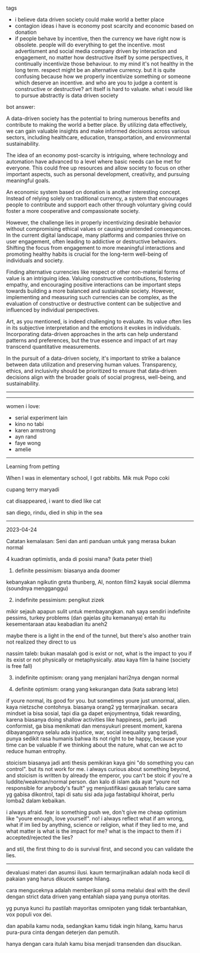 tags 

- i believe data driven society could make world a better place
- contagion ideas i have is economy post scarcity and economic based on donation
- if people behave by incentive, then the currency we have right now is obsolete. people will do everything to get the incentive. most advertisment and social media company driven by interaction and engagement, no matter how destructive itself by some perspectives, it continually incentivize those behaviour. to my mind it's not healthy in the long term. respect might be an alternative currency. 
but it is quite confusing because how we properly incentivize something or someone which deserve an incentive. 
and who are you to judge a content is constructive or destructive?
art itself is hard to valuate. 
what i would like to pursue abstractly is data driven society

bot answer:

A data-driven society has the potential to bring numerous benefits and contribute to making the world a better place. By utilizing data effectively, we can gain valuable insights and make informed decisions across various sectors, including healthcare, education, transportation, and environmental sustainability.

The idea of an economy post-scarcity is intriguing, where technology and automation have advanced to a level where basic needs can be met for everyone. This could free up resources and allow society to focus on other important aspects, such as personal development, creativity, and pursuing meaningful goals.

An economic system based on donation is another interesting concept. Instead of relying solely on traditional currency, a system that encourages people to contribute and support each other through voluntary giving could foster a more cooperative and compassionate society.

However, the challenge lies in properly incentivizing desirable behavior without compromising ethical values or causing unintended consequences. In the current digital landscape, many platforms and companies thrive on user engagement, often leading to addictive or destructive behaviors. Shifting the focus from engagement to more meaningful interactions and promoting healthy habits is crucial for the long-term well-being of individuals and society.

Finding alternative currencies like respect or other non-material forms of value is an intriguing idea. Valuing constructive contributions, fostering empathy, and encouraging positive interactions can be important steps towards building a more balanced and sustainable society. However, implementing and measuring such currencies can be complex, as the evaluation of constructive or destructive content can be subjective and influenced by individual perspectives.

Art, as you mentioned, is indeed challenging to evaluate. Its value often lies in its subjective interpretation and the emotions it evokes in individuals. Incorporating data-driven approaches in the arts can help understand patterns and preferences, but the true essence and impact of art may transcend quantitative measurements.

In the pursuit of a data-driven society, it's important to strike a balance between data utilization and preserving human values. Transparency, ethics, and inclusivity should be prioritized to ensure that data-driven decisions align with the broader goals of social progress, well-being, and sustainability.

---

----

women i love:

- serial experiment lain
- kino no tabi
- karen armstrong
- ayn rand
- faye wong
- amelie

---
Learning from petting

When I was in elementary school, I got rabbits. Mik muk Popo coki

cupang terry maryadi

cat disappeared, i want to died like cat

san diego, rindu, died in ship in the sea

---
2023-04-24

Catatan kemalasan: Seni dan anti panduan untuk yang merasa bukan normal

4 kuadran optimistis, anda di posisi mana? (kata peter thiel)

1. definite pessimism: biasanya anda doomer

kebanyakan ngikutin greta thunberg, AI, nonton film2 kayak social dilemma (soundnya mengganggu)

2. indefinite pessimism: pengikut zizek

mikir sejauh apapun sulit untuk membayangkan. nah saya sendiri indefinite pessims, 
turkey problems (dan gajelas gitu kemananya) entah itu kesementaraan atau keabadian itu aneh2

maybe there is a light in the end of the tunnel, but there's also another train not realized they direct to us

nassim taleb: bukan masalah god is exist or not, what is the impact to you if its exist or not physically or metaphysically.
atau kaya film la haine (society is free fall)

3. indefinite optimism: orang yang menjalani hari2nya dengan normal

4. definite optimism: orang yang kekurangan data (kata sabrang leto)

if youre normal, its good for you. but sometimes youre just unnormal, alien. 
kaya nietzsche contohnya. biasanya orang2 yg termarjinalkan. secara mindset ia bisa sosial, tapi dia ga dapet enjoymentnya, tidak rewarding, karena biasanya doing shallow activities like happiness, perlu jadi conformist, ga bisa menikmati dan mensyukuri present moment, karena dibayangannya selalu ada injustice, war, social inequality yang terjadi, punya sedikit rasa humanis bahwa its not right to be happy, because your time can be valuable if we thinking about the nature, what can we act to reduce human entrophy.

stoicism biasanya jadi anti thesis pemikiran kaya gini "do something you can control". but its not work for me. i always curious about something beyond, and stoicism is written by already the emperor, you can't be stoic if you're a luddite/weakman/normal person. dan kalo di islam ada ayat "youre not responsible for anybody's fault" yg menjustifikasi gausah terlalu care sama yg gabisa dikontrol, tapi di satu sisi ada juga fastabiqul khoirat, perlu lomba2 dalam kebaikan. 

i always afraid. fear is something push we, don't give me cheap optimism like "youre enough, love yourself". no! i always reflect what if am wrong, what if im lied by anything, science or religion, what if they lied to me, and what matter is what is the impact for me? what is the impact to them if i accepted/rejected the lies?

and stil, the first thing to do is survival first, and second you can validate the lies.

---
devaluasi materi dan asumsi ilusi. kaum termarjinalkan adalah noda kecil di pakaian yang harus dikucek sampe hilang.

cara menguceknya adalah memberikan pil soma melalui deal with the devil dengan strict data driven yang entahlah siapa yang punya otoritas. 

yg punya kunci itu pastilah mayoritas omnipoten yang tidak terbantahkan, vox populi vox dei. 

dan apabila kamu noda, sedangkan kamu tidak ingin hilang, kamu harus pura-pura cinta dengan deterjen dan pemutih.

hanya dengan cara itulah kamu bisa menjadi transenden dan disucikan.